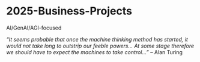 # 2025-Business-Projects
AI/GenAI/AGI-focused

_“It seems probable that once the machine thinking method has started, it would not take long to outstrip our feeble powers... At some stage therefore we should have to expect the machines to take control…”_
– Alan Turing
